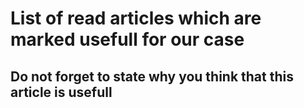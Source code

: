 # List of read articles which are marked usefull for our case

## Do not forget to state why you think that this article is usefull